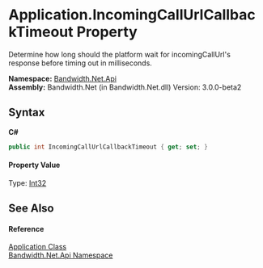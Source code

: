 ﻿# Application.IncomingCallUrlCallbackTimeout Property 
 

Determine how long should the platform wait for incomingCallUrl's response before timing out in milliseconds.

**Namespace:**&nbsp;<a href ="N_Bandwidth_Net_Api.md">Bandwidth.Net.Api</a><br />**Assembly:**&nbsp;Bandwidth.Net (in Bandwidth.Net.dll) Version: 3.0.0-beta2

## Syntax

**C#**<br />
``` C#
public int IncomingCallUrlCallbackTimeout { get; set; }
```


#### Property Value
Type: <a href="http://msdn2.microsoft.com/en-us/library/td2s409d" target="_blank">Int32</a>

## See Also


#### Reference
<a href ="T_Bandwidth_Net_Api_Application.md">Application Class</a><br /><a href ="N_Bandwidth_Net_Api.md">Bandwidth.Net.Api Namespace</a><br />